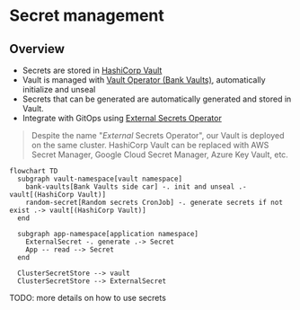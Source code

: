 # Secret management

## Overview

- Secrets are stored in [HashiCorp Vault](https://www.vaultproject.io)
- Vault is managed with [Vault Operator (Bank Vaults)](https://banzaicloud.com/docs/bank-vaults/operator), automatically initialize and unseal
- Secrets that can be generated are automatically generated and stored in Vault.
- Integrate with GitOps using [External Secrets Operator](https://external-secrets.io)

> Despite the name "_External_ Secrets Operator", our Vault is deployed on the same cluster.
> HashiCorp Vault can be replaced with AWS Secret Manager, Google Cloud Secret Manager, Azure Key Vault, etc.

```mermaid
flowchart TD
  subgraph vault-namespace[vault namespace]
    bank-vaults[Bank Vaults side car] -. init and unseal .- vault[(HashiCorp Vault)]
    random-secret[Random secrets CronJob] -. generate secrets if not exist .-> vault[(HashiCorp Vault)]
  end

  subgraph app-namespace[application namespace]
    ExternalSecret -. generate .-> Secret
    App -- read --> Secret
  end

  ClusterSecretStore --> vault
  ClusterSecretStore --> ExternalSecret
```

TODO: more details on how to use secrets
